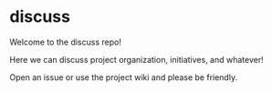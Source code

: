 # discuss

Welcome to the discuss repo!

Here we can discuss project organization, initiatives, and whatever!

Open an issue or use the project wiki and please be friendly.

